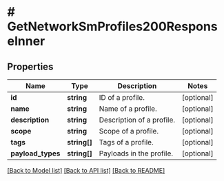 # # GetNetworkSmProfiles200ResponseInner

## Properties

Name | Type | Description | Notes
------------ | ------------- | ------------- | -------------
**id** | **string** | ID of a profile. | [optional]
**name** | **string** | Name of a profile. | [optional]
**description** | **string** | Description of a profile. | [optional]
**scope** | **string** | Scope of a profile. | [optional]
**tags** | **string[]** | Tags of a profile. | [optional]
**payload_types** | **string[]** | Payloads in the profile. | [optional]

[[Back to Model list]](../../README.md#models) [[Back to API list]](../../README.md#endpoints) [[Back to README]](../../README.md)
